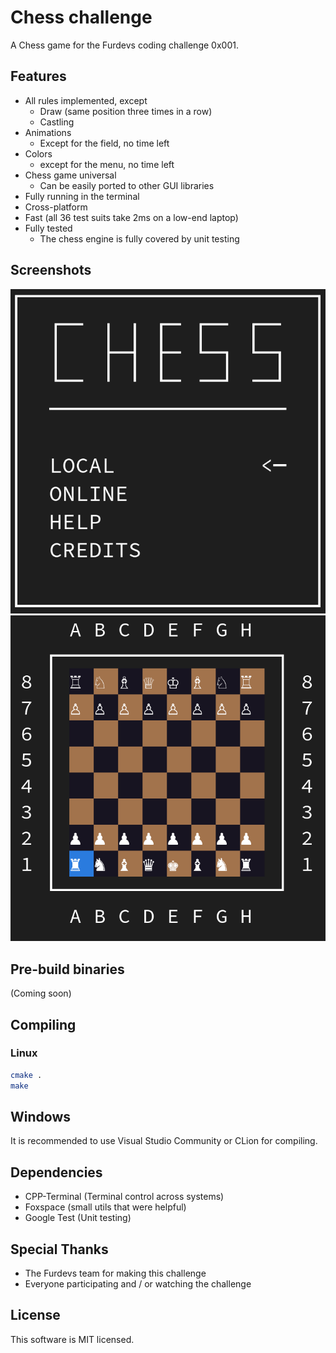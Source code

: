 # Chess challenge
A Chess game for the Furdevs coding challenge 0x001.

## Features
- All rules implemented, except
  - Draw (same position three times in a row)
  - Castling
- Animations
  - Except for the field, no time left
- Colors
  - except for the menu, no time left
- Chess game universal
  - Can be easily ported to other GUI libraries
- Fully running in the terminal
- Cross-platform
- Fast (all 36 test suits take 2ms on a low-end laptop)
- Fully tested
  - The chess engine is fully covered by unit testing

## Screenshots
![](media/menu.png)
![](media/field.png)

## Pre-build binaries
(Coming soon)

## Compiling
### Linux
```bash
cmake .
make
```
## Windows
It is recommended to use Visual Studio Community or CLion for compiling.

## Dependencies
- CPP-Terminal (Terminal control across systems)
- Foxspace (small utils that were helpful)
- Google Test (Unit testing)

## Special Thanks
- The Furdevs team for making this challenge
- Everyone participating and / or watching the challenge

## License
This software is MIT licensed.
